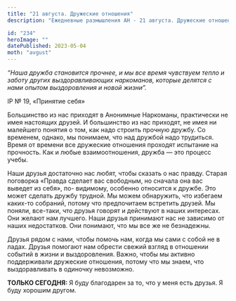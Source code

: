 ```yaml
---
title: "21 августа. Дружеские отношения"
description: "Ежедневные размышления АН - 21 августа. Дружеские отношения"

id: "234"
heroImage: ""
datePublished: 2023-05-04
moth: "avgust"
---
```


_“Наша дружба становится прочнее, и мы все время чувствуем тепло и заботу
других выздоравливающих наркоманов, которые делятся с нами опытом
выздоровления и новой жизни”._

IP № 19, «Принятие себя»

Большинство из нас приходят в Анонимные Наркоманы, практически не имея
настоящих друзей. И большинство из нас приходят, не имея ни малейшего понятия
о том, как надо строить прочную дружбу. Со временем, однако, мы понимаем, что
над дружбой надо трудиться. Время от времени все дружеские отношения проходят
испытание на прочность. Как и любые взаимоотношения, дружба — это процесс
учебы.

Наши друзья достаточно нас любят, чтобы сказать о нас правду. Старая поговорка
«Правда сделает вас свободным, но сначала она вас выведет из себя», по-
видимому, особенно относится к дружбе. Это может сделать дружбу трудной. Мы
можем обнаружить, что избегаем каких-то собраний, потому что предпочитаем
встретить друзей. Мы поняли, все-таки, что друзья говорят и действуют в наших
интересах. Они желают нам лучшего. Наши друзья принимают нас не зависимо от
наших недостатков. Они понимают, что мы все же не безнадежны.

Друзья рядом с нами, чтобы помочь нам, когда мы сами с собой не в ладах.
Друзья помогают нам обрести свежий взгляд в отношении событий в жизни и
выздоровления. Важно, чтобы мы активно поддерживали дружеские отношения,
потому что мы знаем, что выздоравливать в одиночку невозможно.

**ТОЛЬКО СЕГОДНЯ:** Я буду благодарен за то, что у меня есть друзья. Я буду
хорошим другом.
